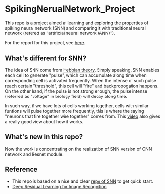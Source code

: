 # SpikingNerualNetwork_Project
This repo is a project aimed at learning and exploring the properties of spiking neural network (SNN) and comparing it with traditional neural network (refered as "artificial neural network (ANN)").

For the report for this project, see [here](https://drive.google.com/file/d/1QvE7DLFy5uhu-wbhMx4Cau3LNHy1XJTC/view?usp=sharing).

## What's different for SNN?
  The idea of SNN come from [Hebbian theory](https://en.wikipedia.org/wiki/Hebbian_theory). Simply speaking, SNN enables each cell to generate "pulse", which can accumulate along time when corresponding cell is activated frequently. When the intense of such pulse reach certain "threshold", this cell will "fire" and backpropogation happens. On the other hand, if the pulse is not strong enough, the pulse intense (referred as "voltage" in biology field) will decay along time.
  
  In such way, if we have lots of cells working together, cells with similar funtions will pulse together more frequently, this is where the saying "neurons that fire together wire together" comes from. This [video](https://www.youtube.com/watch?v=3JQ3hYko51Y) also gives a really good view about how it works.
  
## What's new in this repo?
  Now the work is concentrating on the realization of SNN version of CNN network and Resnet module.

## Reference
* This repo is based on a nice and clear [repo of SNN](https://github.com/guillaume-chevalier/Spiking-Neural-Network-SNN-with-PyTorch-where-Backpropagation-engenders-STDP) to get quick start.
* [Deep Residual Learning for Image Recognition](https://arxiv.org/pdf/1512.03385.pdf)
